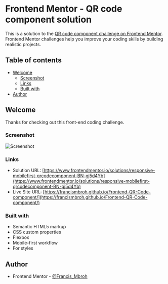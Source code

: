 # Frontend Mentor - QR code component solution

This is a solution to the [QR code component challenge on Frontend Mentor](https://www.frontendmentor.io/challenges/qr-code-component-iux_sIO_H). Frontend Mentor challenges help you improve your coding skills by building realistic projects. 

## Table of contents

- [Welcome](#welcome)
  - [Screenshot](#screenshot)
  - [Links](#links)
  - [Built with](#built-with)
- [Author](#author)

## Welcome

Thanks for checking out this front-end coding challenge.

### Screenshot

![Screenshot](../qr-code-component-main/images/screenshot.jpg)


### Links

- Solution URL: [https://www.frontendmentor.io/solutions/responsive-mobilefirst-qrcodecomponent-BN-gj5d4Yb](https://www.frontendmentor.io/solutions/responsive-mobilefirst-qrcodecomponent-BN-gj5d4Yb)
- Live Site URL: [https://francismbroh.github.io/Frontend-QR-Code-component/](https://francismbroh.github.io/Frontend-QR-Code-component/)

### Built with

- Semantic HTML5 markup
- CSS custom properties
- Flexbox
- Mobile-first workflow
 - For styles

## Author

- Frontend Mentor - [@Francis_Mbroh](https://www.frontendmentor.io/profile/Francis_Mbroh)

